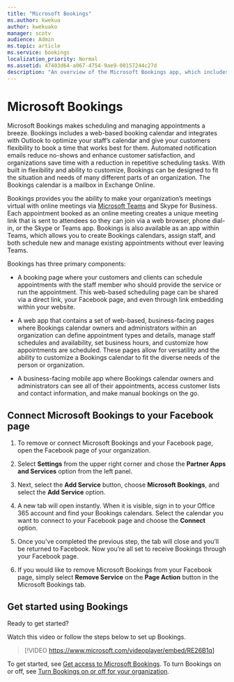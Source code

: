 ```yaml
---
title: "Microsoft Bookings"
ms.author: kwekua
author: kwekuako
manager: scotv
audience: Admin
ms.topic: article
ms.service: bookings
localization_priority: Normal
ms.assetid: 47403d64-a067-4754-9ae9-00157244c27d
description: "An overview of the Microsoft Bookings app, which includes a web-based booking calendar and integrates with Outlook to optimize your staff’s calendar and give your customers flexibility to book appointments."
---
```


# Microsoft Bookings

Microsoft Bookings makes scheduling and managing appointments a breeze. Bookings includes a web-based booking calendar and integrates with Outlook to optimize your staff’s calendar and give your customers flexibility to book a time that works best for them. Automated notification emails reduce no-shows and enhance customer satisfaction, and organizations save time with a reduction in repetitive scheduling tasks. With built in flexibility and ability to customize, Bookings can be designed to fit the situation and needs of many different parts of an organization. The Bookings calendar is a mailbox in Exchange Online.

Bookings provides you the ability to make your organization’s meetings virtual with online meetings via [Microsoft Teams](https://support.microsoft.com/office/overview-of-the-bookings-app-in-teams-7b8569e1-0c8a-444e-b712-d9968b05110b) and Skype for Business. Each appointment booked as an online meeting creates a unique meeting link that is sent to attendees so they can join via a web browser, phone dial-in, or the Skype or Teams app. Bookings is also available as an app within Teams, which allows you to create Bookings calendars, assign staff, and both schedule new and manage existing appointments without ever leaving Teams.

Bookings has three primary components:

- A booking page where your customers and clients can schedule appointments with the staff member who should provide the service or run the appointment. This web-based scheduling page can be shared via a direct link, your Facebook page, and even through link embedding within your website.

- A web app that contains a set of web-based, business-facing pages where Bookings calendar owners and administrators within an organization can define appointment types and details, manage staff schedules and availability, set business hours, and customize how appointments are scheduled. These pages allow for versatility and the ability to customize a Bookings calendar to fit the diverse needs of the person or organization.

- A business-facing mobile app where Bookings calendar owners and administrators can see all of their appointments, access customer lists and contact information, and make manual bookings on the go.

## Connect Microsoft Bookings to your Facebook page

1. To remove or connect Microsoft Bookings and your Facebook page, open the Facebook page of your organization.

2. Select **Settings** from the upper right corner and chose the **Partner Apps and Services** option from the left panel. 

3. Next, select the **Add Service** button, choose **Microsoft Bookings**, and select the **Add Service** option.

4. A new tab will open instantly. When it is visible, sign in to your Office 365 account and find your Bookings calendars. Select the calendar you want to connect to your Facebook page and choose the **Connect** option.

5. Once you've completed the previous step, the tab will close and you’ll be returned to Facebook. Now you’re all set to receive Bookings through your Facebook page.

6. If you would like to remove Microsoft Bookings from your Facebook page, simply select **Remove Service** on the **Page Action** button in the Microsoft Bookings tab.

## Get started using Bookings

Ready to get started?

Watch this video or follow the steps below to set up Bookings.

> [!VIDEO https://www.microsoft.com/videoplayer/embed/RE26B1q]

To get started, see [Get access to Microsoft Bookings](get-access.md). To turn Bookings on or off, see [Turn Bookings on or off for your organization](turn-bookings-on-or-off.md).
